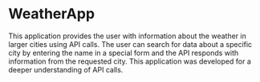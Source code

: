 # WeatherApp
This application provides the user with information about the weather in larger cities using API calls. The user can search for data about a specific city by entering the name in a special form and the API responds with information from the requested city. This application was developed for a deeper understanding of API calls.
